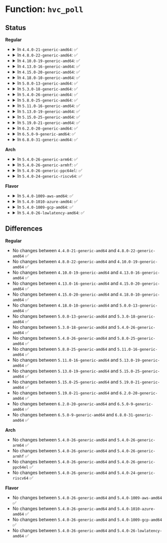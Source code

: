 # Function: <code>hvc_poll</code>

## Status
<b>Regular</b>
<ul>
<li>
<details>
<summary>In <code>4.4.0-21-generic-amd64</code>: ✅</summary>

```c
int hvc_poll(struct hvc_struct * hp)
```

```json
{
  "name": "hvc_poll",
  "collision_type": "Unique Global",
  "inline_type": "No",
  "funcs": [
    {
      "addr": 18446744071584080656,
      "name": "hvc_poll",
      "external": true,
      "loc": "drivers/tty/hvc/hvc_console.c:607",
      "file": "drivers/tty/hvc/hvc_console.c",
      "inline": "seen, unknown",
      "caller_inline": [],
      "caller_func": [
        "drivers/tty/hvc/hvc_console.c:khvcd",
        "drivers/tty/hvc/hvc_irq.c:hvc_handle_interrupt",
        "drivers/char/virtio_console.c:in_intr"
      ]
    }
  ],
  "symbols": [
    {
      "addr": 18446744071584080656,
      "name": "hvc_poll",
      "section": ".text",
      "bind": "STB_GLOBAL",
      "size": 687
    }
  ]
}
```
</details>
</li>
<li>
<details>
<summary>In <code>4.8.0-22-generic-amd64</code>: ✅</summary>

```c
int hvc_poll(struct hvc_struct * hp)
```

```json
{
  "name": "hvc_poll",
  "collision_type": "Unique Global",
  "inline_type": "No",
  "funcs": [
    {
      "addr": 18446744071584411200,
      "name": "hvc_poll",
      "external": true,
      "loc": "drivers/tty/hvc/hvc_console.c:607",
      "file": "drivers/tty/hvc/hvc_console.c",
      "inline": "seen, unknown",
      "caller_inline": [],
      "caller_func": [
        "drivers/tty/hvc/hvc_console.c:khvcd",
        "drivers/tty/hvc/hvc_irq.c:hvc_handle_interrupt",
        "drivers/char/virtio_console.c:in_intr"
      ]
    }
  ],
  "symbols": [
    {
      "addr": 18446744071584411200,
      "name": "hvc_poll",
      "section": ".text",
      "bind": "STB_GLOBAL",
      "size": 687
    }
  ]
}
```
</details>
</li>
<li>
<details>
<summary>In <code>4.10.0-19-generic-amd64</code>: ✅</summary>

```c
int hvc_poll(struct hvc_struct * hp)
```

```json
{
  "name": "hvc_poll",
  "collision_type": "Unique Global",
  "inline_type": "No",
  "funcs": [
    {
      "addr": 18446744071584593600,
      "name": "hvc_poll",
      "external": true,
      "loc": "drivers/tty/hvc/hvc_console.c:607",
      "file": "drivers/tty/hvc/hvc_console.c",
      "inline": "seen, unknown",
      "caller_inline": [],
      "caller_func": [
        "drivers/tty/hvc/hvc_console.c:khvcd",
        "drivers/tty/hvc/hvc_irq.c:hvc_handle_interrupt",
        "drivers/char/virtio_console.c:in_intr"
      ]
    }
  ],
  "symbols": [
    {
      "addr": 18446744071584593600,
      "name": "hvc_poll",
      "section": ".text",
      "bind": "STB_GLOBAL",
      "size": 687
    }
  ]
}
```
</details>
</li>
<li>
<details>
<summary>In <code>4.13.0-16-generic-amd64</code>: ✅</summary>

```c
int hvc_poll(struct hvc_struct * hp)
```

```json
{
  "name": "hvc_poll",
  "collision_type": "Unique Global",
  "inline_type": "No",
  "funcs": [
    {
      "addr": 18446744071584675344,
      "name": "hvc_poll",
      "external": true,
      "loc": "drivers/tty/hvc/hvc_console.c:606",
      "file": "drivers/tty/hvc/hvc_console.c",
      "inline": "seen, unknown",
      "caller_inline": [],
      "caller_func": [
        "drivers/tty/hvc/hvc_console.c:khvcd",
        "drivers/tty/hvc/hvc_irq.c:hvc_handle_interrupt",
        "drivers/char/virtio_console.c:in_intr"
      ]
    }
  ],
  "symbols": [
    {
      "addr": 18446744071584675344,
      "name": "hvc_poll",
      "section": ".text",
      "bind": "STB_GLOBAL",
      "size": 661
    }
  ]
}
```
</details>
</li>
<li>
<details>
<summary>In <code>4.15.0-20-generic-amd64</code>: ✅</summary>

```c
int hvc_poll(struct hvc_struct * hp)
```

```json
{
  "name": "hvc_poll",
  "collision_type": "Unique Global",
  "inline_type": "No",
  "funcs": [
    {
      "addr": 18446744071585087760,
      "name": "hvc_poll",
      "external": true,
      "loc": "drivers/tty/hvc/hvc_console.c:593",
      "file": "drivers/tty/hvc/hvc_console.c",
      "inline": "seen, unknown",
      "caller_inline": [],
      "caller_func": [
        "drivers/tty/hvc/hvc_console.c:khvcd",
        "drivers/tty/hvc/hvc_irq.c:hvc_handle_interrupt",
        "drivers/char/virtio_console.c:in_intr"
      ]
    }
  ],
  "symbols": [
    {
      "addr": 18446744071585087760,
      "name": "hvc_poll",
      "section": ".text",
      "bind": "STB_GLOBAL",
      "size": 667
    }
  ]
}
```
</details>
</li>
<li>
<details>
<summary>In <code>4.18.0-10-generic-amd64</code>: ✅</summary>

```c
int hvc_poll(struct hvc_struct * hp)
```

```json
{
  "name": "hvc_poll",
  "collision_type": "Unique Global",
  "inline_type": "No",
  "funcs": [
    {
      "addr": 18446744071585321024,
      "name": "hvc_poll",
      "external": true,
      "loc": "drivers/tty/hvc/hvc_console.c:593",
      "file": "drivers/tty/hvc/hvc_console.c",
      "inline": "seen, unknown",
      "caller_inline": [],
      "caller_func": [
        "drivers/tty/hvc/hvc_console.c:khvcd",
        "drivers/tty/hvc/hvc_irq.c:hvc_handle_interrupt",
        "drivers/char/virtio_console.c:in_intr"
      ]
    }
  ],
  "symbols": [
    {
      "addr": 18446744071585321024,
      "name": "hvc_poll",
      "section": ".text",
      "bind": "STB_GLOBAL",
      "size": 670
    }
  ]
}
```
</details>
</li>
<li>
<details>
<summary>In <code>5.0.0-13-generic-amd64</code>: ✅</summary>

```c
int hvc_poll(struct hvc_struct * hp)
```

```json
{
  "name": "hvc_poll",
  "collision_type": "Unique Global",
  "inline_type": "No",
  "funcs": [
    {
      "addr": 18446744071585446464,
      "name": "hvc_poll",
      "external": true,
      "loc": "drivers/tty/hvc/hvc_console.c:773",
      "file": "drivers/tty/hvc/hvc_console.c",
      "inline": "seen, unknown",
      "caller_inline": [],
      "caller_func": [
        "drivers/tty/hvc/hvc_irq.c:hvc_handle_interrupt",
        "drivers/char/virtio_console.c:in_intr"
      ]
    }
  ],
  "symbols": [
    {
      "addr": 18446744071585446464,
      "name": "hvc_poll",
      "section": ".text",
      "bind": "STB_GLOBAL",
      "size": 18
    }
  ]
}
```
</details>
</li>
<li>
<details>
<summary>In <code>5.3.0-18-generic-amd64</code>: ✅</summary>

```c
int hvc_poll(struct hvc_struct * hp)
```

```json
{
  "name": "hvc_poll",
  "collision_type": "Unique Global",
  "inline_type": "No",
  "funcs": [
    {
      "addr": 18446744071585661600,
      "name": "hvc_poll",
      "external": true,
      "loc": "drivers/tty/hvc/hvc_console.c:773",
      "file": "drivers/tty/hvc/hvc_console.c",
      "inline": "seen, unknown",
      "caller_inline": [],
      "caller_func": [
        "drivers/tty/hvc/hvc_irq.c:hvc_handle_interrupt",
        "drivers/char/virtio_console.c:in_intr"
      ]
    }
  ],
  "symbols": [
    {
      "addr": 18446744071585661600,
      "name": "hvc_poll",
      "section": ".text",
      "bind": "STB_GLOBAL",
      "size": 18
    }
  ]
}
```
</details>
</li>
<li>
<details>
<summary>In <code>5.4.0-26-generic-amd64</code>: ✅</summary>

```c
int hvc_poll(struct hvc_struct * hp)
```

```json
{
  "name": "hvc_poll",
  "collision_type": "Unique Global",
  "inline_type": "No",
  "funcs": [
    {
      "addr": 18446744071585802576,
      "name": "hvc_poll",
      "external": true,
      "loc": "drivers/tty/hvc/hvc_console.c:773",
      "file": "drivers/tty/hvc/hvc_console.c",
      "inline": "seen, unknown",
      "caller_inline": [],
      "caller_func": [
        "drivers/tty/hvc/hvc_irq.c:hvc_handle_interrupt",
        "drivers/char/virtio_console.c:in_intr"
      ]
    }
  ],
  "symbols": [
    {
      "addr": 18446744071585802576,
      "name": "hvc_poll",
      "section": ".text",
      "bind": "STB_GLOBAL",
      "size": 18
    }
  ]
}
```
</details>
</li>
<li>
<details>
<summary>In <code>5.8.0-25-generic-amd64</code>: ✅</summary>

```c
int hvc_poll(struct hvc_struct * hp)
```

```json
{
  "name": "hvc_poll",
  "collision_type": "Unique Global",
  "inline_type": "No",
  "funcs": [
    {
      "addr": 18446744071586532848,
      "name": "hvc_poll",
      "external": true,
      "loc": "drivers/tty/hvc/hvc_console.c:762",
      "file": "drivers/tty/hvc/hvc_console.c",
      "inline": "seen, unknown",
      "caller_inline": [],
      "caller_func": [
        "drivers/tty/hvc/hvc_irq.c:hvc_handle_interrupt",
        "drivers/char/virtio_console.c:in_intr"
      ]
    }
  ],
  "symbols": [
    {
      "addr": 18446744071586532848,
      "name": "hvc_poll",
      "section": ".text",
      "bind": "STB_GLOBAL",
      "size": 18
    }
  ]
}
```
</details>
</li>
<li>
<details>
<summary>In <code>5.11.0-16-generic-amd64</code>: ✅</summary>

```c
int hvc_poll(struct hvc_struct * hp)
```

```json
{
  "name": "hvc_poll",
  "collision_type": "Unique Global",
  "inline_type": "No",
  "funcs": [
    {
      "addr": 18446744071586644208,
      "name": "hvc_poll",
      "external": true,
      "loc": "drivers/tty/hvc/hvc_console.c:762",
      "file": "drivers/tty/hvc/hvc_console.c",
      "inline": "seen, unknown",
      "caller_inline": [],
      "caller_func": [
        "drivers/tty/hvc/hvc_irq.c:hvc_handle_interrupt",
        "drivers/char/virtio_console.c:in_intr"
      ]
    }
  ],
  "symbols": [
    {
      "addr": 18446744071586644208,
      "name": "hvc_poll",
      "section": ".text",
      "bind": "STB_GLOBAL",
      "size": 18
    }
  ]
}
```
</details>
</li>
<li>
<details>
<summary>In <code>5.13.0-19-generic-amd64</code>: ✅</summary>

```c
int hvc_poll(struct hvc_struct * hp)
```

```json
{
  "name": "hvc_poll",
  "collision_type": "Unique Global",
  "inline_type": "No",
  "funcs": [
    {
      "addr": 18446744071586528160,
      "name": "hvc_poll",
      "external": true,
      "loc": "drivers/tty/hvc/hvc_console.c:762",
      "file": "drivers/tty/hvc/hvc_console.c",
      "inline": "seen, unknown",
      "caller_inline": [],
      "caller_func": [
        "drivers/tty/hvc/hvc_irq.c:hvc_handle_interrupt",
        "drivers/char/virtio_console.c:in_intr"
      ]
    }
  ],
  "symbols": [
    {
      "addr": 18446744071586528160,
      "name": "hvc_poll",
      "section": ".text",
      "bind": "STB_GLOBAL",
      "size": 18
    }
  ]
}
```
</details>
</li>
<li>
<details>
<summary>In <code>5.15.0-25-generic-amd64</code>: ✅</summary>

```c
int hvc_poll(struct hvc_struct * hp)
```

```json
{
  "name": "hvc_poll",
  "collision_type": "Unique Global",
  "inline_type": "No",
  "funcs": [
    {
      "addr": 18446744071587066096,
      "name": "hvc_poll",
      "external": true,
      "loc": "drivers/tty/hvc/hvc_console.c:762",
      "file": "drivers/tty/hvc/hvc_console.c",
      "inline": "seen, unknown",
      "caller_inline": [],
      "caller_func": [
        "drivers/tty/hvc/hvc_irq.c:hvc_handle_interrupt",
        "drivers/char/virtio_console.c:in_intr"
      ]
    }
  ],
  "symbols": [
    {
      "addr": 18446744071587066096,
      "name": "hvc_poll",
      "section": ".text",
      "bind": "STB_GLOBAL",
      "size": 18
    }
  ]
}
```
</details>
</li>
<li>
<details>
<summary>In <code>5.19.0-21-generic-amd64</code>: ✅</summary>

```c
int hvc_poll(struct hvc_struct * hp)
```

```json
{
  "name": "hvc_poll",
  "collision_type": "Unique Global",
  "inline_type": "No",
  "funcs": [
    {
      "addr": 18446744071588368960,
      "name": "hvc_poll",
      "external": true,
      "loc": "drivers/tty/hvc/hvc_console.c:762",
      "file": "drivers/tty/hvc/hvc_console.c",
      "inline": "seen, unknown",
      "caller_inline": [],
      "caller_func": [
        "drivers/tty/hvc/hvc_irq.c:hvc_handle_interrupt",
        "drivers/char/virtio_console.c:in_intr"
      ]
    }
  ],
  "symbols": [
    {
      "addr": 18446744071588368960,
      "name": "hvc_poll",
      "section": ".text",
      "bind": "STB_GLOBAL",
      "size": 26
    }
  ]
}
```
</details>
</li>
<li>
<details>
<summary>In <code>6.2.0-20-generic-amd64</code>: ✅</summary>

```c
int hvc_poll(struct hvc_struct * hp)
```

```json
{
  "name": "hvc_poll",
  "collision_type": "Unique Global",
  "inline_type": "No",
  "funcs": [
    {
      "addr": 18446744071589790928,
      "name": "hvc_poll",
      "external": true,
      "loc": "drivers/tty/hvc/hvc_console.c:762",
      "file": "drivers/tty/hvc/hvc_console.c",
      "inline": "seen, unknown",
      "caller_inline": [],
      "caller_func": [
        "drivers/tty/hvc/hvc_irq.c:hvc_handle_interrupt",
        "drivers/char/virtio_console.c:in_intr"
      ]
    }
  ],
  "symbols": [
    {
      "addr": 18446744071589790928,
      "name": "hvc_poll",
      "section": ".text",
      "bind": "STB_GLOBAL",
      "size": 26
    }
  ]
}
```
</details>
</li>
<li>
<details>
<summary>In <code>6.5.0-9-generic-amd64</code>: ✅</summary>

```c
int hvc_poll(struct hvc_struct * hp)
```

```json
{
  "name": "hvc_poll",
  "collision_type": "Unique Global",
  "inline_type": "No",
  "funcs": [
    {
      "addr": 18446744071590096016,
      "name": "hvc_poll",
      "external": true,
      "loc": "drivers/tty/hvc/hvc_console.c:762",
      "file": "drivers/tty/hvc/hvc_console.c",
      "inline": "seen, unknown",
      "caller_inline": [],
      "caller_func": [
        "drivers/tty/hvc/hvc_irq.c:hvc_handle_interrupt",
        "drivers/char/virtio_console.c:in_intr"
      ]
    }
  ],
  "symbols": [
    {
      "addr": 18446744071590096016,
      "name": "hvc_poll",
      "section": ".text",
      "bind": "STB_GLOBAL",
      "size": 26
    }
  ]
}
```
</details>
</li>
<li>
<details>
<summary>In <code>6.8.0-31-generic-amd64</code>: ✅</summary>

```c
int hvc_poll(struct hvc_struct * hp)
```

```json
{
  "name": "hvc_poll",
  "collision_type": "Unique Global",
  "inline_type": "No",
  "funcs": [
    {
      "addr": 18446744071590435328,
      "name": "hvc_poll",
      "external": true,
      "loc": "drivers/tty/hvc/hvc_console.c:762",
      "file": "drivers/tty/hvc/hvc_console.c",
      "inline": "seen, unknown",
      "caller_inline": [],
      "caller_func": [
        "drivers/tty/hvc/hvc_irq.c:hvc_handle_interrupt",
        "drivers/char/virtio_console.c:in_intr"
      ]
    }
  ],
  "symbols": [
    {
      "addr": 18446744071590435328,
      "name": "hvc_poll",
      "section": ".text",
      "bind": "STB_GLOBAL",
      "size": 26
    }
  ]
}
```
</details>
</li>
</ul>
<b>Arch</b>
<ul>
<li>
<details>
<summary>In <code>5.4.0-26-generic-arm64</code>: ✅</summary>

```c
int hvc_poll(struct hvc_struct * hp)
```

```json
{
  "name": "hvc_poll",
  "collision_type": "Unique Global",
  "inline_type": "No",
  "funcs": [
    {
      "addr": 18446603336498524008,
      "name": "hvc_poll",
      "external": true,
      "loc": "drivers/tty/hvc/hvc_console.c:773",
      "file": "drivers/tty/hvc/hvc_console.c",
      "inline": "seen, unknown",
      "caller_inline": [],
      "caller_func": [
        "drivers/tty/hvc/hvc_irq.c:hvc_handle_interrupt",
        "drivers/char/virtio_console.c:in_intr"
      ]
    }
  ],
  "symbols": [
    {
      "addr": 18446603336498524008,
      "name": "hvc_poll",
      "section": ".text",
      "bind": "STB_GLOBAL",
      "size": 48
    }
  ]
}
```
</details>
</li>
<li>
<details>
<summary>In <code>5.4.0-26-generic-armhf</code>: ✅</summary>

```c
int hvc_poll(struct hvc_struct * hp)
```

```json
{
  "name": "hvc_poll",
  "collision_type": "Unique Global",
  "inline_type": "No",
  "funcs": [
    {
      "addr": 3231173800,
      "name": "hvc_poll",
      "external": true,
      "loc": "drivers/tty/hvc/hvc_console.c:773",
      "file": "drivers/tty/hvc/hvc_console.c",
      "inline": "seen, unknown",
      "caller_inline": [],
      "caller_func": [
        "drivers/char/virtio_console.c:in_intr"
      ]
    }
  ],
  "symbols": [
    {
      "addr": 3231173800,
      "name": "hvc_poll",
      "section": ".text",
      "bind": "STB_GLOBAL",
      "size": 32
    }
  ]
}
```
</details>
</li>
<li>
<details>
<summary>In <code>5.4.0-26-generic-ppc64el</code>: ✅</summary>

```c
int hvc_poll(struct hvc_struct * hp)
```

```json
{
  "name": "hvc_poll",
  "collision_type": "Unique Global",
  "inline_type": "No",
  "funcs": [
    {
      "addr": 13835058055291740128,
      "name": "hvc_poll",
      "external": true,
      "loc": "drivers/tty/hvc/hvc_console.c:773",
      "file": "drivers/tty/hvc/hvc_console.c",
      "inline": "seen, unknown",
      "caller_inline": [],
      "caller_func": [
        "drivers/tty/hvc/hvc_irq.c:hvc_handle_interrupt",
        "drivers/char/virtio_console.c:in_intr"
      ]
    }
  ],
  "symbols": [
    {
      "addr": 13835058055291740128,
      "name": "hvc_poll",
      "section": ".text",
      "bind": "STB_GLOBAL",
      "size": 24
    }
  ]
}
```
</details>
</li>
<li>
<details>
<summary>In <code>5.4.0-24-generic-riscv64</code>: ✅</summary>

```c
int hvc_poll(struct hvc_struct * hp)
```

```json
{
  "name": "hvc_poll",
  "collision_type": "Unique Global",
  "inline_type": "No",
  "funcs": [
    {
      "addr": 18446743936276147082,
      "name": "hvc_poll",
      "external": true,
      "loc": "drivers/tty/hvc/hvc_console.c:773",
      "file": "drivers/tty/hvc/hvc_console.c",
      "inline": "seen, unknown",
      "caller_inline": [],
      "caller_func": [
        "drivers/char/virtio_console.c:in_intr"
      ]
    }
  ],
  "symbols": [
    {
      "addr": 18446743936276147082,
      "name": "hvc_poll",
      "section": ".text",
      "bind": "STB_GLOBAL",
      "size": 44
    }
  ]
}
```
</details>
</li>
</ul>
<b>Flavor</b>
<ul>
<li>
<details>
<summary>In <code>5.4.0-1009-aws-amd64</code>: ✅</summary>

```c
int hvc_poll(struct hvc_struct * hp)
```

```json
{
  "name": "hvc_poll",
  "collision_type": "Unique Global",
  "inline_type": "No",
  "funcs": [
    {
      "addr": 18446744071585563568,
      "name": "hvc_poll",
      "external": true,
      "loc": "drivers/tty/hvc/hvc_console.c:773",
      "file": "drivers/tty/hvc/hvc_console.c",
      "inline": "seen, unknown",
      "caller_inline": [],
      "caller_func": [
        "drivers/tty/hvc/hvc_irq.c:hvc_handle_interrupt",
        "drivers/char/virtio_console.c:in_intr"
      ]
    }
  ],
  "symbols": [
    {
      "addr": 18446744071585563568,
      "name": "hvc_poll",
      "section": ".text",
      "bind": "STB_GLOBAL",
      "size": 18
    }
  ]
}
```
</details>
</li>
<li>
<details>
<summary>In <code>5.4.0-1010-azure-amd64</code>: ✅</summary>

```c
int hvc_poll(struct hvc_struct * hp)
```

```json
{
  "name": "hvc_poll",
  "collision_type": "Unique Global",
  "inline_type": "No",
  "funcs": [
    {
      "addr": 18446744071585433392,
      "name": "hvc_poll",
      "external": true,
      "loc": "drivers/tty/hvc/hvc_console.c:773",
      "file": "drivers/tty/hvc/hvc_console.c",
      "inline": "seen, unknown",
      "caller_inline": [],
      "caller_func": [
        "drivers/char/virtio_console.c:in_intr"
      ]
    }
  ],
  "symbols": [
    {
      "addr": 18446744071585433392,
      "name": "hvc_poll",
      "section": ".text",
      "bind": "STB_GLOBAL",
      "size": 18
    }
  ]
}
```
</details>
</li>
<li>
<details>
<summary>In <code>5.4.0-1009-gcp-amd64</code>: ✅</summary>

```c
int hvc_poll(struct hvc_struct * hp)
```

```json
{
  "name": "hvc_poll",
  "collision_type": "Unique Global",
  "inline_type": "No",
  "funcs": [
    {
      "addr": 18446744071585752976,
      "name": "hvc_poll",
      "external": true,
      "loc": "drivers/tty/hvc/hvc_console.c:773",
      "file": "drivers/tty/hvc/hvc_console.c",
      "inline": "seen, unknown",
      "caller_inline": [],
      "caller_func": [
        "drivers/tty/hvc/hvc_irq.c:hvc_handle_interrupt",
        "drivers/char/virtio_console.c:in_intr"
      ]
    }
  ],
  "symbols": [
    {
      "addr": 18446744071585752976,
      "name": "hvc_poll",
      "section": ".text",
      "bind": "STB_GLOBAL",
      "size": 18
    }
  ]
}
```
</details>
</li>
<li>
<details>
<summary>In <code>5.4.0-26-lowlatency-amd64</code>: ✅</summary>

```c
int hvc_poll(struct hvc_struct * hp)
```

```json
{
  "name": "hvc_poll",
  "collision_type": "Unique Global",
  "inline_type": "No",
  "funcs": [
    {
      "addr": 18446744071585860928,
      "name": "hvc_poll",
      "external": true,
      "loc": "drivers/tty/hvc/hvc_console.c:773",
      "file": "drivers/tty/hvc/hvc_console.c",
      "inline": "seen, unknown",
      "caller_inline": [],
      "caller_func": [
        "drivers/tty/hvc/hvc_irq.c:hvc_handle_interrupt",
        "drivers/char/virtio_console.c:in_intr"
      ]
    }
  ],
  "symbols": [
    {
      "addr": 18446744071585860928,
      "name": "hvc_poll",
      "section": ".text",
      "bind": "STB_GLOBAL",
      "size": 18
    }
  ]
}
```
</details>
</li>
</ul>

## Differences
<b>Regular</b>
<ul>
<li>
No changes between <code>4.4.0-21-generic-amd64</code> and <code>4.8.0-22-generic-amd64</code> ✅
</li>
<li>
No changes between <code>4.8.0-22-generic-amd64</code> and <code>4.10.0-19-generic-amd64</code> ✅
</li>
<li>
No changes between <code>4.10.0-19-generic-amd64</code> and <code>4.13.0-16-generic-amd64</code> ✅
</li>
<li>
No changes between <code>4.13.0-16-generic-amd64</code> and <code>4.15.0-20-generic-amd64</code> ✅
</li>
<li>
No changes between <code>4.15.0-20-generic-amd64</code> and <code>4.18.0-10-generic-amd64</code> ✅
</li>
<li>
No changes between <code>4.18.0-10-generic-amd64</code> and <code>5.0.0-13-generic-amd64</code> ✅
</li>
<li>
No changes between <code>5.0.0-13-generic-amd64</code> and <code>5.3.0-18-generic-amd64</code> ✅
</li>
<li>
No changes between <code>5.3.0-18-generic-amd64</code> and <code>5.4.0-26-generic-amd64</code> ✅
</li>
<li>
No changes between <code>5.4.0-26-generic-amd64</code> and <code>5.8.0-25-generic-amd64</code> ✅
</li>
<li>
No changes between <code>5.8.0-25-generic-amd64</code> and <code>5.11.0-16-generic-amd64</code> ✅
</li>
<li>
No changes between <code>5.11.0-16-generic-amd64</code> and <code>5.13.0-19-generic-amd64</code> ✅
</li>
<li>
No changes between <code>5.13.0-19-generic-amd64</code> and <code>5.15.0-25-generic-amd64</code> ✅
</li>
<li>
No changes between <code>5.15.0-25-generic-amd64</code> and <code>5.19.0-21-generic-amd64</code> ✅
</li>
<li>
No changes between <code>5.19.0-21-generic-amd64</code> and <code>6.2.0-20-generic-amd64</code> ✅
</li>
<li>
No changes between <code>6.2.0-20-generic-amd64</code> and <code>6.5.0-9-generic-amd64</code> ✅
</li>
<li>
No changes between <code>6.5.0-9-generic-amd64</code> and <code>6.8.0-31-generic-amd64</code> ✅
</li>
</ul>
<b>Arch</b>
<ul>
<li>
No changes between <code>5.4.0-26-generic-amd64</code> and <code>5.4.0-26-generic-arm64</code> ✅
</li>
<li>
No changes between <code>5.4.0-26-generic-amd64</code> and <code>5.4.0-26-generic-armhf</code> ✅
</li>
<li>
No changes between <code>5.4.0-26-generic-amd64</code> and <code>5.4.0-26-generic-ppc64el</code> ✅
</li>
<li>
No changes between <code>5.4.0-26-generic-amd64</code> and <code>5.4.0-24-generic-riscv64</code> ✅
</li>
</ul>
<b>Flavor</b>
<ul>
<li>
No changes between <code>5.4.0-26-generic-amd64</code> and <code>5.4.0-1009-aws-amd64</code> ✅
</li>
<li>
No changes between <code>5.4.0-26-generic-amd64</code> and <code>5.4.0-1010-azure-amd64</code> ✅
</li>
<li>
No changes between <code>5.4.0-26-generic-amd64</code> and <code>5.4.0-1009-gcp-amd64</code> ✅
</li>
<li>
No changes between <code>5.4.0-26-generic-amd64</code> and <code>5.4.0-26-lowlatency-amd64</code> ✅
</li>
</ul>

